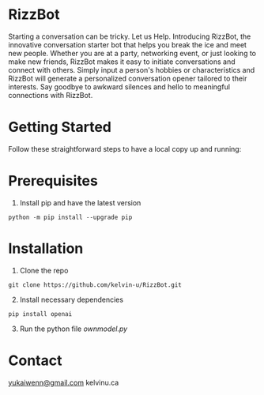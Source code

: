 # RizzBot


Starting a conversation can be tricky. Let us Help. Introducing RizzBot, the innovative conversation starter bot that helps you break the ice and meet new people. 
Whether you are at a party, networking event, or just looking to make new friends, RizzBot makes it easy to initiate conversations and connect with others. 
Simply input a person's hobbies or characteristics and RizzBot will generate a personalized conversation opener tailored to their interests.
Say goodbye to awkward silences and hello to meaningful connections with RizzBot. 

# Getting Started
Follow these straightforward steps to have a local copy up and running:

# Prerequisites
1. Install pip and have the latest version
```
python -m pip install --upgrade pip
```

# Installation
1. Clone the repo
```
git clone https://github.com/kelvin-u/RizzBot.git
```
2. Install necessary dependencies
```
pip install openai
```
3. Run the python file _ownmodel.py_

# Contact
yukaiwenn@gmail.com
kelvinu.ca
